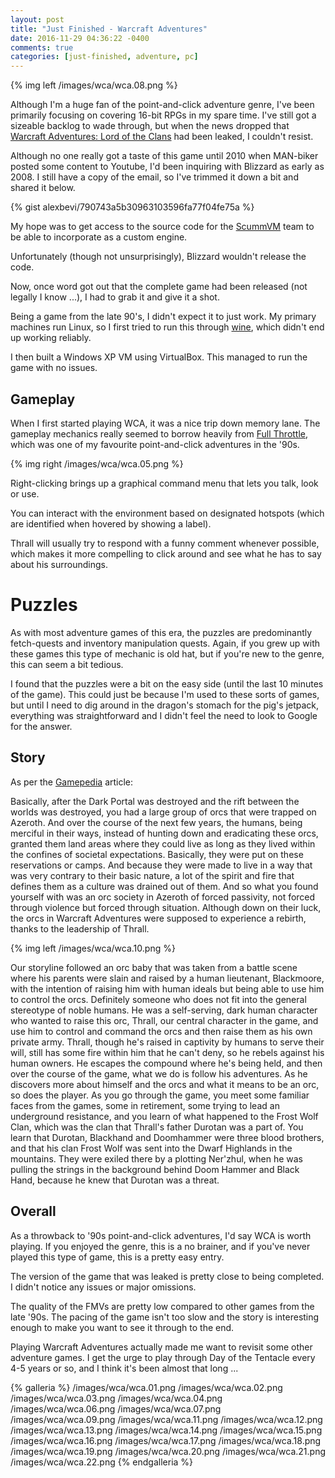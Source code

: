 ```yaml
---
layout: post
title: "Just Finished - Warcraft Adventures"
date: 2016-11-29 04:36:22 -0400
comments: true
categories: [just-finished, adventure, pc]
---
```


{% img left /images/wca/wca.08.png %}

Although I'm a huge fan of the point-and-click adventure genre, I've been primarily focusing on covering 16-bit RPGs in my spare time. I've still got a sizeable backlog to wade through, but when the news dropped that [Warcraft Adventures: Lord of the Clans](https://en.wikipedia.org/wiki/Warcraft_Adventures:_Lord_of_the_Clans) had been leaked, I couldn't resist.

Although no one really got a taste of this game until 2010 when MAN-biker posted some content to Youtube, I'd been inquiring with Blizzard as early as 2008. I still have a copy of the email, so I've trimmed it down a bit and shared it below.

<!-- more --> 

{% gist alexbevi/790743a5b30963103596fa77f04fe75a %}

My hope was to get access to the source code for the [ScummVM](http://www.scummvm.org/) team to be able to incorporate as a custom engine.

Unfortunately (though not unsurprisingly), Blizzard wouldn't release the code.

Now, once word got out that the complete game had been released (not legally I know ...), I had to grab it and give it a shot.

Being a game from the late 90's, I didn't expect it to just work. My primary machines run Linux, so I first tried to run this through [wine](https://www.winehq.org/), which didn't end up working reliably.

I then built a Windows XP VM using VirtualBox. This managed to run 
the game with no issues.

## Gameplay

When I first started playing WCA, it was a nice trip down memory lane. The gameplay mechanics really seemed to borrow heavily from [Full Throttle](https://en.wikipedia.org/wiki/Full_Throttle_\(1995_video_game\)), which was one of my favourite point-and-click adventures in the '90s. 

{% img right /images/wca/wca.05.png %}

Right-clicking brings up a graphical command menu that lets you talk, look or use.

You can interact with the environment based on designated hotspots (which are identified when hovered by showing a label).

Thrall will usually try to respond with a funny comment whenever possible, which makes it more compelling to click around and see what he has to say about his surroundings.

# Puzzles

As with most adventure games of this era, the puzzles are predominantly fetch-quests and inventory manipulation quests. Again, if you grew up with these games this type of mechanic is old hat, but if you're new to the genre, this can seem a bit tedious.

I found that the puzzles were a bit on the easy side (until the last 10 minutes of the game). This could just be because I'm used to these sorts of games, but until I need to dig around in the dragon's stomach for the pig's jetpack, everything was straightforward and I didn't feel the need to look to Google for the answer.

## Story

As per the [Gamepedia](http://wow.gamepedia.com/Warcraft_Adventures:_Lord_of_the_Clans) article:

Basically, after the Dark Portal was destroyed and the rift between the worlds was destroyed, you had a large group of orcs that were trapped on Azeroth. And over the course of the next few years, the humans, being merciful in their ways, instead of hunting down and eradicating these orcs, granted them land areas where they could live as long as they lived within the confines of societal expectations. Basically, they were put on these reservations or camps. And because they were made to live in a way that was very contrary to their basic nature, a lot of the spirit and fire that defines them as a culture was drained out of them. And so what you found yourself with was an orc society in Azeroth of forced passivity, not forced through violence but forced through situation.
Although down on their luck, the orcs in Warcraft Adventures were supposed to experience a rebirth, thanks to the leadership of Thrall.

{% img left /images/wca/wca.10.png %}

Our storyline followed an orc baby that was taken from a battle scene where his parents were slain and raised by a human lieutenant, Blackmoore, with the intention of raising him with human ideals but being able to use him to control the orcs. Definitely someone who does not fit into the general stereotype of noble humans. He was a self-serving, dark human character who wanted to raise this orc, Thrall, our central character in the game, and use him to control and command the orcs and then raise them as his own private army. Thrall, though he's raised in captivity by humans to serve their will, still has some fire within him that he can't deny, so he rebels against his human owners. He escapes the compound where he's being held, and then over the course of the game, what we do is follow his adventures. As he discovers more about himself and the orcs and what it means to be an orc, so does the player. As you go through the game, you meet some familiar faces from the games, some in retirement, some trying to lead an underground resistance, and you learn of what happened to the Frost Wolf Clan, which was the clan that Thrall's father Durotan was a part of. You learn that Durotan, Blackhand and Doomhammer were three blood brothers, and that his clan Frost Wolf was sent into the Dwarf Highlands in the mountains. They were exiled there by a plotting Ner'zhul, when he was pulling the strings in the background behind Doom Hammer and Black Hand, because he knew that Durotan was a threat.

## Overall

As a throwback to '90s point-and-click adventures, I'd say WCA is worth playing. If you enjoyed the genre, this is a no brainer, and if you've never played this type of game, this is a pretty easy entry.

The version of the game that was leaked is pretty close to being completed. I didn't notice any issues or major omissions.

The quality of the FMVs are pretty low compared to other games from the late '90s. The pacing of the game isn't too slow and the story is interesting enough to make you want to see it through to the end.

Playing Warcraft Adventures actually made me want to revisit some other adventure games. I get the urge to play through Day of the Tentacle every 4-5 years or so, and I think it's been almost that long ... 

{% galleria %}
/images/wca/wca.01.png
/images/wca/wca.02.png
/images/wca/wca.03.png
/images/wca/wca.04.png
/images/wca/wca.06.png
/images/wca/wca.07.png
/images/wca/wca.09.png
/images/wca/wca.11.png
/images/wca/wca.12.png
/images/wca/wca.13.png
/images/wca/wca.14.png
/images/wca/wca.15.png
/images/wca/wca.16.png
/images/wca/wca.17.png
/images/wca/wca.18.png
/images/wca/wca.19.png
/images/wca/wca.20.png
/images/wca/wca.21.png
/images/wca/wca.22.png
{% endgalleria %}